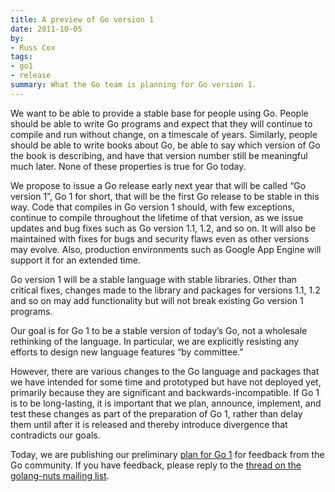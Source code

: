 ```yaml
---
title: A preview of Go version 1
date: 2011-10-05
by:
- Russ Cox
tags:
- go1
- release
summary: What the Go team is planning for Go version 1.
---
```



We want to be able to provide a stable base for people using Go.
People should be able to write Go programs and expect that they will continue
to compile and run without change,
on a timescale of years.
Similarly, people should be able to write books about Go,
be able to say which version of Go the book is describing,
and have that version number still be meaningful much later.
None of these properties is true for Go today.

We propose to issue a Go release early next year that will be called “Go version 1”,
Go 1 for short, that will be the first Go release to be stable in this way.
Code that compiles in Go version 1 should,
with few exceptions, continue to compile throughout the lifetime of that version,
as we issue updates and bug fixes such as Go version 1.1, 1.2, and so on.
It will also be maintained with fixes for bugs and security flaws even as
other versions may evolve.
Also, production environments such as Google App Engine will support it
for an extended time.

Go version 1 will be a stable language with stable libraries.
Other than critical fixes, changes made to the library and packages for versions 1.1,
1.2 and so on may add functionality but will not break existing Go version 1 programs.

Our goal is for Go 1 to be a stable version of today’s Go,
not a wholesale rethinking of the language.
In particular, we are explicitly resisting any efforts to design new language
features “by committee.”

However, there are various changes to the Go language and packages that
we have intended for some time and prototyped but have not deployed yet,
primarily because they are significant and backwards-incompatible.
If Go 1 is to be long-lasting, it is important that we plan,
announce, implement, and test these changes as part of the preparation of Go 1,
rather than delay them until after it is released and thereby introduce
divergence that contradicts our goals.

Today, we are publishing our preliminary [plan for Go 1](https://docs.google.com/document/pub?id=1ny8uI-_BHrDCZv_zNBSthNKAMX_fR_0dc6epA6lztRE)
for feedback from the Go community.
If you have feedback, please reply to the [thread on the golang-nuts mailing list](http://groups.google.com/group/golang-nuts/browse_thread/thread/badc4f323431a4f6).
